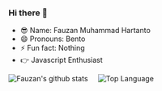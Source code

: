 ### Hi there 👋
- 😎 Name: Fauzan Muhammad Hartanto
- 😄 Pronouns: Bento
- ⚡ Fun fact: Nothing
- 👉 Javascript Enthusiast

  
![Fauzan's github stats](https://github-readme-stats.vercel.app/api?username=Fauzanhartanto&show_icons=true&theme=tokyonight)&nbsp;&nbsp;&nbsp;&nbsp;&nbsp;![Top Language](https://github-readme-stats.vercel.app/api/top-langs/?username=Fauzanhartanto&layout=donut&theme=tokyonight&show_icons=true)
<!--
**Fauzanhartanto/Fauzanhartanto** is a ✨ _special_ ✨ repository because its `README.md` (this file) appears on your GitHub profile.

Here are some ideas to get you started:

- 🔭 I’m currently working on ...
- 🌱 I’m currently learning ...
- 👯 I’m looking to collaborate on ...
- 🤔 I’m looking for help with ...
- 💬 Ask me about ...
- 📫 How to reach me: ...
- 😄 Pronouns: ...
- ⚡ Fun fact: ...
-->
